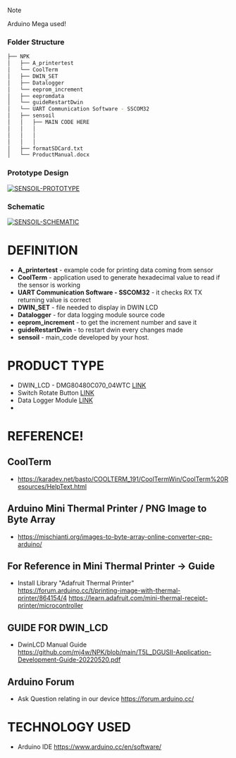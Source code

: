 > [!NOTE]  
> Arduino Mega used!

### Folder Structure
```bash
├── NPK
│   ├── A_printertest 
│   └── CoolTerm
│   ├── DWIN_SET
│   ├── Datalogger
│   └── eeprom_increment
│   ├── eepromdata
│   └── guideRestartDwin
│   └── UART Communication Software - SSCOM32
│   ├── sensoil
│   │   ├── MAIN CODE HERE
│   │   │ 
│   │   │  
│   │   │   
│   ├── formatSDCard.txt
│   └── ProductManual.docx
```
### Prototype Design
<a href="https://postimg.cc/McZPBCpx"><img src="https://i.postimg.cc/QM1R2sLB/SENSOIL-PROTOTYPE.png" alt="SENSOIL-PROTOTYPE" border="0" /></a>

### Schematic
<a href="https://postimg.cc/xqLv0s9P"><img src="https://i.postimg.cc/gcTNH551/SENSOIL-SCHEMATIC.png" alt="SENSOIL-SCHEMATIC" border="0" /></a>
# DEFINITION
* <strong>A_printertest</strong> - example code for printing data coming from sensor <br/>
* <strong>CoolTerm</strong> - application used to generate hexadecimal value to read if the sensor is working<br/>
* <strong>UART Communication Software - SSCOM32</strong> - it checks RX TX returning value is correct <br/>
* <strong>DWIN_SET</strong> - file needed to display in DWIN LCD <br/>
* <strong>Datalogger</strong> - for data logging module source code <br/>
* <strong>eeprom_increment</strong> - to get the increment number and save it <br/>
* <strong>guideRestartDwin</strong> - to restart dwin every changes made <br/>
* <strong>sensoil</strong> - main_code developed by your host. <br/>

# PRODUCT TYPE
* DWIN_LCD - DMG80480C070_04WTC [LINK](https://shopee.ph/☃Dwin-7-Inch-800x480-TFT-LCD-Display-HMI-touch-screen-Smart-Display-CTP-RTP-TTL-UART-Port-DMG80480-i.703180712.15960341033?sp_atk=a7181775-b1af-4ee6-9538-693fe30f52db&xptdk=a7181775-b1af-4ee6-9538-693fe30f52db)
* Switch Rotate Button [LINK](https://shopee.ph/9-24V-19mm-22mm-led-metal-rotary-push-button-brass-2-3-position-selector-Switch-Rotate-button-rotation-knob-metal-switch-i.277704323.13367910427?sp_atk=8fa4c536-8ebf-4b4d-be40-d163a9b767b8&xptdk=8fa4c536-8ebf-4b4d-be40-d163a9b767b8)
* Data Logger Module [LINK](https://shopee.ph/DIYMORE-Mini-Data-Logger-Module-Logging-Recorder-Shield-Ds1307-For-Arduino-Raspberry-Pi-i.173799909.5304357395?sp_atk=2d355ef6-40ac-4874-a585-230e3e9b2dbf&xptdk=2d355ef6-40ac-4874-a585-230e3e9b2dbf)
* 
# REFERENCE!
## CoolTerm
- https://karadev.net/basto/COOLTERM_191/CoolTermWin/CoolTerm%20Resources/HelpText.html
## Arduino Mini Thermal Printer / PNG Image to Byte Array
- https://mischianti.org/images-to-byte-array-online-converter-cpp-arduino/
## For Reference in Mini Thermal Printer -> Guide
- Install Library "Adafruit Thermal Printer"
https://forum.arduino.cc/t/printing-image-with-thermal-printer/864154/4
https://learn.adafruit.com/mini-thermal-receipt-printer/microcontroller
## GUIDE FOR DWIN_LCD
- DwinLCD Manual Guide
https://github.com/mj4w/NPK/blob/main/T5L_DGUSII-Application-Development-Guide-20220520.pdf
## Arduino Forum
- Ask Question relating in our device
https://forum.arduino.cc/

# TECHNOLOGY USED
- Arduino IDE
 https://www.arduino.cc/en/software/
